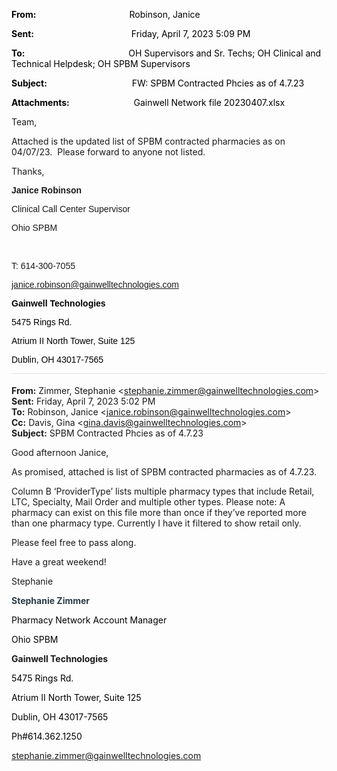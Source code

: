 
<div class="WordSection1">

**<span style="color:black">From:<span style="mso-tab-count:1">                                            
</span></span>**<span style="color:black">Robinson, Janice</span>

**<span style="color:black">Sent:<span style="mso-tab-count:1">                                              
</span></span>**<span style="color:black">Friday, April 7, 2023 5:09
PM</span>

**<span style="color:black">To:<span style="mso-tab-count:1">                                                 
</span></span>**<span style="color:black">OH Supervisors and Sr. Techs;
OH Clinical and Technical Helpdesk; OH SPBM Supervisors</span>

**<span style="color:black">Subject:<span style="mso-tab-count:1">                                        
</span></span>**<span style="color:black">FW: SPBM Contracted Phcies as
of 4.7.23</span>

**<span style="color:black">Attachments:<span style="mso-tab-count:1">                              
</span></span>**<span style="color:black">Gainwell Network file
20230407.xlsx</span>

Team,

Attached is the updated list of SPBM contracted pharmacies as on
04/07/23.  Please forward to anyone not listed.

Thanks,

**<span lang="FR" style="font-family:&quot;Arial&quot;,sans-serif;
mso-ansi-language:FR">Janice
Robinson</span>**<span lang="FR" style="font-family:
&quot;Arial&quot;,sans-serif;mso-ansi-language:FR"></span>

<span lang="FR" style="font-family:&quot;Arial&quot;,sans-serif;
mso-ansi-language:FR">Clinical Call Center Supervisor</span>

<span lang="FR" style="font-family:&quot;Arial&quot;,sans-serif;
mso-ansi-language:FR">Ohio SPBM</span>

<span lang="FR" style="font-family:&quot;Arial&quot;,sans-serif;
mso-ansi-language:FR"></span>

 

<span lang="FR" style="font-family:&quot;Arial&quot;,sans-serif;
mso-ansi-language:FR">T: 614-300-7055</span>

<span lang="FR" style="font-family:&quot;Arial&quot;,sans-serif;
mso-ansi-language:FR"><janice.robinson@gainwelltechnologies.com></span>

<span class="image"></span><span lang="FR" style="font-family:&quot;Arial&quot;,sans-serif;mso-ansi-language:FR"></span>

**<span style="font-family:&quot;Arial&quot;,sans-serif;color:black">Gainwell
Technologies </span>**

<span style="font-family:&quot;Arial&quot;,sans-serif;color:black">5475
Rings Rd.</span>

<span style="font-family:&quot;Arial&quot;,sans-serif;color:black">Atrium
II North Tower, Suite 125</span>

<span style="font-family:&quot;Arial&quot;,sans-serif;color:black">Dublin,
OH 43017-7565</span>

<div>

<div style="border:none;border-top:solid #E1E1E1 1.0pt;padding:3.0pt 0in 0in 0in">

**From:** Zimmer, Stephanie
\<<stephanie.zimmer@gainwelltechnologies.com>\>  
**Sent:** Friday, April 7, 2023 5:02 PM  
**To:** Robinson, Janice
\<<janice.robinson@gainwelltechnologies.com>\>  
**Cc:** Davis, Gina \<<gina.davis@gainwelltechnologies.com>\>  
**Subject:** SPBM Contracted Phcies as of 4.7.23

</div>

</div>

Good afternoon Janice,

As promised, attached is list of SPBM contracted pharmacies as of
4.7.23.

Column B ‘ProviderType’ lists multiple pharmacy types that include
Retail, LTC, Specialty, Mail Order and multiple other types. Please
note: A pharmacy can exist on this file more than once if they’ve
reported more than one pharmacy type. Currently I have it filtered to
show retail only. 

Please feel free to pass along.

Have a great weekend\!

Stephanie

**<span style="color:#2B3A44">Stephanie
Zimmer</span>**<span style="color:#2B3A44"></span>

<span style="color:black">Pharmacy Network Account Manager</span>

<span style="color:black">Ohio SPBM</span>

<span style="color:black"></span>

**Gainwell Technologies**

<span style="color:black">5475 Rings Rd.</span>

<span style="color:black">Atrium II North Tower, Suite 125</span>

<span style="color:black">Dublin, OH 43017-7565</span>

<span style="color:black">Ph\#614.362.1250</span>

<span style="color:#2B3A44"><stephanie.zimmer@gainwelltechnologies.com></span>

<span style="font-size:9.0pt;
font-family:&quot;Segoe UI&quot;,sans-serif;color:#2B3A44"></span>

<span class="image"></span><span style="font-size:9.0pt;font-family:&quot;Segoe UI&quot;,sans-serif;color:#2B3A44"></span>

 <span style="font-size:9.0pt;font-family:&quot;Segoe UI&quot;,sans-serif;color:#2B3A44"></span>

</div>
